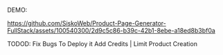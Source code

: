 DEMO: 


https://github.com/SiskoWeb/Product-Page-Generator-FullStack/assets/100540300/2d9c5c86-b39c-42b1-8ebe-a18ed8b3bf0a





TODOD:
Fix Bugs To Deploy it
Add Credits | Limit Product Creation


